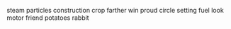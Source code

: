 steam particles construction crop farther win proud circle setting fuel look motor friend potatoes rabbit